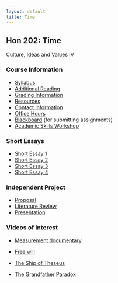 ```yaml
---
layout: default
title: Time
---
```


## Hon 202: Time

Culture, Ideas and Values IV

### Course Information
+ [Syllabus](Syllabus.pdf)
+ [Additional Reading](Readings/)
+ [Grading Information](/Teaching/Grading/)
+ [Resources](/Teaching/Resources/)
+ [Contact Information](/Contact)
+ [Office Hours](/Contact/Office)
+ [Blackboard](http://blackboard.njcu.edu) (for submitting assignments)
+ [Academic Skills Workshop](http://www.njcu.edu/counselingcenter/academic-skills-workshops/)



### Short Essays

+ [Short Essay 1](Assignments/Short1) 
+ [Short Essay 2](Assignments/Short2)
+ [Short Essay 3](Assignments/Short3)
+ [Short Essay 4](Assignments/Short4)




### Independent Project

+ [Proposal](Assignments/Project/Proposal)
+ [Literature Review](Assignments/Project/Literature)
+ [Presentation](Assignments/Project/Presentation)



### Videos of interest

+ [Measurement documentary](https://www.youtube.com/watch?v=g81opjVDAaA)


+ [Free will](https://www.youtube.com/watch?v=iSfXdNIolQA)

+ [The Ship of Theseus](https://www.youtube.com/watch?v=dYAoiLhOuao)

+ [The Grandfather Paradox](https://www.youtube.com/watch?v=M8oITAoaCr4)